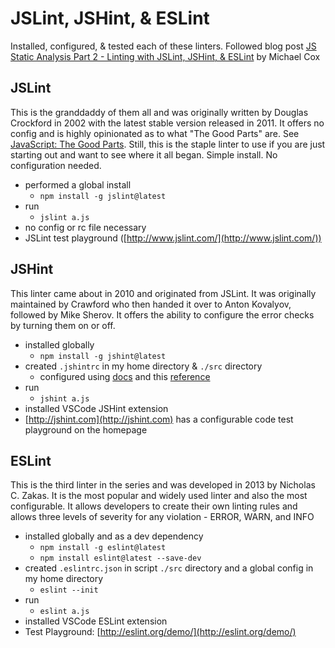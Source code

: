 # JSLint, JSHint, & ESLint

Installed, configured, & tested each of these linters. Followed blog post [JS Static Analysis Part 2 - Linting with JSLint, JSHint, & ESLint](https://mdcox.net/posts/static-checking-jslint-jshint-eslint.html "By Michael Cox") by Michael Cox

## JSLint

This is the granddaddy of them all and was originally written by Douglas Crockford in 2002 with the latest stable version released in 2011. It offers no config and is highly opinionated as to what "The Good Parts" are. See [JavaScript: The Good Parts](http://bdcampbell.net/javascript/book/javascript_the_good_parts.pdf "Book in pdf"). Still, this is the staple linter to use if you are just starting out and want to see where it all began. Simple install. No configuration needed.

* performed a global install
  * `npm install -g jslint@latest`
* run
  * `jslint a.js`
* no config or rc file necessary
* JSLint test playground ([http://www.jslint.com/](http://www.jslint.com/))

## JSHint

This linter came about in 2010 and originated from JSLint. It was originally maintained by Crawford who then handed it over to Anton Kovalyov, followed by Mike Sherov. It offers the ability to configure the error checks by turning them on or off.

* installed globally
  * `npm install -g jshint@latest`
* created `.jshintrc` in my home directory & `./src` directory
  * configured using [docs](http://jshint.com/docs/options/) and this [reference](https://github.com/jshint/jshint/blob/master/examples/.jshintrc)
* run
  * `jshint a.js`
* installed VSCode JSHint extension
* [http://jshint.com](http://jshint.com) has a configurable code test playground on the homepage

## ESLint

This is the third linter in the series and was developed in 2013 by Nicholas C. Zakas. It is the most popular and widely used linter and also the most configurable. It allows developers to create their own linting rules and allows three levels of severity for any violation - ERROR, WARN, and INFO

* installed globally and as a dev dependency
  * `npm install -g eslint@latest`
  * `npm install eslint@latest --save-dev`
* created `.eslintrc.json` in script `./src` directory and a global config in my home directory
  * `eslint --init`
* run
  * `eslint a.js`
* installed VSCode ESLint extension
* Test Playground: [http://eslint.org/demo/](http://eslint.org/demo/)